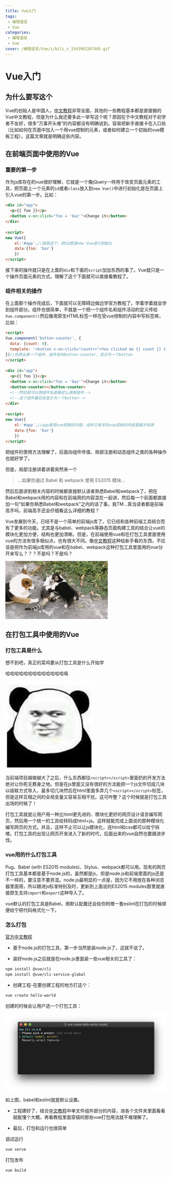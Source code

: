 ```yaml
---
title: Vue入门
tags: 
 - 编程语言
 - Vue
categories: 
 - 编程语言
 - Vue
cover: /编程语言/Vue/i/bili_v_1543902267485.gif
---
```

# Vue入门

## 为什么要写这个

Vue的创始人是中国人，[中文教程](https://cn.vuejs.org/v2/guide/instance.html)非常全面，其他的一些教程基本都是直接搬的Vue中文教程，但是为什么我还要多此一举写这个呢？原因在于中文教程对于初学者不友好，很多“万事开头难”的内容都没有明确说到，容易把新手直接卡在入口处（比如如何在页面中加入一个用vue控制的元素，或者如何建立一个初始的vue模板工程）。这篇文章就是明确这些内容。

## 在前端页面中使用的Vue

### 重要的第一步

作为js库存在的vue很好理解，它就是一个像jQuery一样用于改变页面元素的工具，把页面上一个元素的`id`或者`class`放入到`new Vue()`中进行初始化是在页面上引入vue的第一步。比如：

```html
<div id="app">
  <p>{{ foo }}</p>
  <button v-on:click="foo = 'baz'">Change it</button>
</div>

<script>
new Vue({
    el:'#app',//就是这个，把id放进new Vue进行初始化
    data:{foo: 'bar'}
    })
</script>
```

接下来的操作就只是在上面的`div`和下面的`script`加加东西的事了。Vue就只是一个操作页面元素的方式。理解了这个下面就可以直接看教程了。

### 组件相关的操作

在上面那个操作完成后，下面就可以无障碍边做边学官方教程了。学着学着就会学到组件部分。组件也很简单，不就是一个把一个组件名和组件活动的定义传给`Vue.component()`然后像用原生HTML标签一样在受vue控制的内容中写标签嘛，比如：

```html
<script>
Vue.component('button-counter', {
  data: {count: 0},
  template: '<button v-on:click="count++">You clicked me {{ count }} times.</button>'
})//先弄出来一个组件，组件名叫button-counter，显示为一个button
</script>

<div id="app">
  <p>{{ foo }}</p>
  <button v-on:click="foo = 'baz'">Change it</button>
  <button-counter></button-counter>
  <!--然后就可以用组件名直接这么调用组件-->
  <!--这个组件最后会显示为一个button-->
</div>

<script>
new Vue({
    el:'#app',//app是受vue控制的内容，组件只有写在vue控制的内容里面才有效
    data:{foo: 'bar'}
    })
</script>
```

把组件的使用方法理解了，后面向组件传值、局部注册和动态组件之类的各种操作也就好学了。

但是，局部注册讲着讲着突然来一个

>...如果你通过 Babel 和 webpack 使用 ES2015 模块...

然后后面讲到相关内容的时候都直接默认读者熟悉Babel和webpack了，把在Babel和webpack用的内容和在前端用的内容混在一起讲，然后每一个前面都直接加一句“如果你熟悉Babel和webpack”之内的话了事。我TM...真当读者都是前端高手吗，前端高手还会仔细看这么详细的教程？

Vue发展到今天，已经不是一个简单的前端js库了，它已经和各种前端工具结合而有了更多的功能。尤其是与babel、webpack等静态页面构建工具的结合让vue的模块化更加方便，结构也更加清晰。但是，在前端使用vue和在打包工具里面使用vue的方法有很多相似点，也有很大不同。像[中文教程](https://cn.vuejs.org/v2/guide/instance.html)这种给新手看的东西，不应该是把作为前端js库用的vue和在babel、webpack这种打包工具里面用的vue分开来写么？？？不是吗？不是吗？

![我TM](i/bili_v_1543902267485.gif)

## 在打包工具中使用的Vue

### 打包工具是什么

想不到吧，真正的菜鸡要从打包工具是什么开始学

哈哈哈哈哈哈哈哈哈哈哈哈哈嗝

![哈哈](i/timg.jpg)

当前端项目越做越大了之后，什么东西都往`<script></script>`里面扔的开发方法绝对让你死无葬身之地。但是在js里面又没有很好的方法能把一个js文件切成几块以级联方式导入，最多切几块然后在html里面多弄几个`<script></script>`标签，但是这样互相之间的全局变量又容易互相干扰。这可咋整？这个时候就是打包工具出场的时候了！

打包工具就是让用户用一种比html更先进的、模块化更好的网页设计语言编写网页，然后用一个统一的工具给转码成html+js。这样就能完成上面说的那种模块化编写网页的方式。并且，这样不止可以让js模块化，连html和css都可以给宁拆喽。打包工具的出现让网页开发进入了新的时代，后面出来的vue自然也要跟进步伐。

### vue用的什么打包工具

Pug、Babel (with ES2015 modules)、Stylus、webpack都可以用。现有的网页打包工具基本都是基于node.js的，虽然都是js，但是node.js和前端里面的js还是不一样的，要注意不要弄混。node.js最明显的一点是，因为它不用放在各种浏览器里面用，所以跟进js标准特别及时，更新到上面说的ES2015 modules那里就直接原生支持`import`和`export`这种导入了。

vue默认的打包工具是Babel，用默认配置还会给你附赠一套eslint在打包的时候顺便给宁把代码格式化一下。

### 怎么打包

[官方中文教程](https://cli.vuejs.org/zh/guide/creating-a-project.html)

* 基于node.js的打包工具，第一步当然是装node.js了，这就不说了。

* 装好node.js之后就是在node.js里面装一些vue相关的工具了：

```sh
npm install @vue/cli
npm install @vue/cli-service-global
```

* 创建工程-在要创建工程的地方打这个：

```sh
vue create hello-world
```

创建的时候会让用户选一个打包工具：

![选打包工具](i/cli-new-project.png)

如上图，babel和eslint就是默认设置。

* 工程建好了，结合[中文教程](https://cn.vuejs.org/v2/guide/instance.html)中单文件组件部分的内容，进各个文件夹里面看看就能懂个大概，再看教程里面穿插的那些vue打包用法就不难理解了。

* 最后，打包和运行也很简单

调试运行

```sh
vue serve
```

打包发布

```sh
vue build
```
